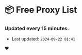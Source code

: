 # :package: Free Proxy List
### Updated every 15 minutes.

- Last updated: `2024-09-22 01:41`

:heart:
